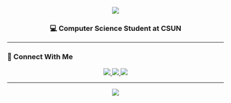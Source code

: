 <!-- 🔥 Animated Header -->
<p align="center">
  <img src="https://capsule-render.vercel.app/api?type=waving&color=0:8B0000,100:B22222,200:DC143C&height=200&section=header&text=Hi%20there!%20I'm%20Richard%20👋&fontSize=40&fontColor=ffffff&fontAlignY=35&width=100%"/>
</p>

<h3 align="center">💻 Computer Science Student at CSUN</h3>
<p align="center"
</p>

---

### 🔗 Connect With Me
<p align="center">
  <a href="https://www.linkedin.com/in/king-richard-phan">
    <img src="https://img.shields.io/badge/LinkedIn-B22222?style=for-the-badge&logo=linkedin&logoColor=white" />
  </a>
  <a href="richard.phan626A@gmail.com">
    <img src="https://img.shields.io/badge/Email-8B0000?style=for-the-badge&logo=gmail&logoColor=white" />
  </a>
  <a href="https://yourwebsite.com">
    <img src="https://img.shields.io/badge/Website-DC143C?style=for-the-badge&logo=firefox&logoColor=white" />
  </a>
</p>

---

<!-- 🔥 Centered Footer -->
<p align="center">
  <img src="https://capsule-render.vercel.app/api?type=waving&color=0:B22222,100:8B0000,200:4B0000&height=100&section=footer&width=100%"/>
</p>

